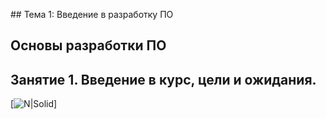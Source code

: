  ## Тема 1: Введение в разработку ПО
## Основы разработки ПО
## Занятие 1. Введение в курс, цели и ожидания.
[![N|Solid](https://avatars.mds.yandex.net/i?id=64547b3fc7c5f26b814eddafcf9ad671dda4d929-9271022-images-thumbs&n=13)]                                                                                                                                                                                                               
